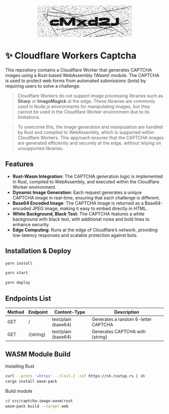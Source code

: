 <p align="center">
  <img src="./captcha.png" alt="Cloudflare Workers Captcha" />
</p>

# ✨ Cloudflare Workers Captcha

This repository contains a Cloudflare Worker that generates CAPTCHA images using a Rust-based WebAssembly (Wasm) module. The CAPTCHA is used to protect web forms from automated submissions (bots) by requiring users to solve a challenge.

> Cloudflare Workers do not support image processing libraries such as **Sharp** or **ImageMagick** at the edge. These libraries are commonly used in Node.js environments for manipulating images, but they cannot be used in the Cloudflare Worker environment due to its limitations.

> To overcome this, the image generation and manipulation are handled by Rust and compiled to WebAssembly, which is supported within Cloudflare Workers. This approach ensures that the CAPTCHA images are generated efficiently and securely at the edge, without relying on unsupported libraries.

## Features

- **Rust-Wasm Integration**: The CAPTCHA generation logic is implemented in Rust, compiled to WebAssembly, and executed within the Cloudflare Worker environment.
- **Dynamic Image Generation**: Each request generates a unique CAPTCHA image in real-time, ensuring that each challenge is different.
- **Base64 Encoded Image**: The CAPTCHA image is returned as a Base64-encoded JPEG image, making it easy to embed directly in HTML.
- **White Background, Black Text**: The CAPTCHA features a white background with black text, with additional noise and bold lines to enhance security.
- **Edge Computing**: Runs at the edge of Cloudflare’s network, providing low-latency responses and scalable protection against bots.


## Installation & Deploy

```sh
yarn install
```

```sh
yarn start
```

```sh
yarn deploy
```

## Endpoints List
  
| Method  | Endpoint | Content-Type | Description |
| --- | --- | --- | --- |
| GET  | / | text/plain (base64) | Generates a random 6-letter CAPTCHA |
| GET  | /{string} | text/plain (base64) | Generates CAPTCHA with {string} |


## WASM Module Build 

Installing Rust
```sh
curl --proto '=https' --tlsv1.2 -sSf https://sh.rustup.rs | sh
cargo install wasm-pack
```

Build module
```sh
cd src/captcha-image-wasm/rust
wasm-pack build --target web
```
